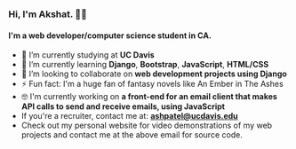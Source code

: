### Hi, I'm Akshat. ✌🏽


#### I'm a web developer/computer science student in CA.

- 🔭 I’m currently studying at **UC Davis**
- 🌱 I’m currently learning **Django**, **Bootstrap**, **JavaScript**, **HTML/CSS**
- 👯 I’m looking to collaborate on **web development projects using Django**
- ⚡ Fun fact: I'm a huge fan of fantasy novels like An Ember in The Ashes
- 🤓 I'm currently working on **a front-end for an email client that makes API calls to send and receive emails, using JavaScript**
- If you're a recruiter, contact me at: **ashpatel@ucdavis.edu**
- Check out my personal website for video demonstrations of my web projects and contact me at the above email for source code.

